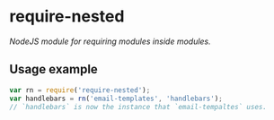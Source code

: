 # require-nested

*NodeJS module for requiring modules inside modules.*

## Usage example

```js
var rn = require('require-nested');
var handlebars = rn('email-templates', 'handlebars');
// `handlebars` is now the instance that `email-tempaltes` uses.
```
